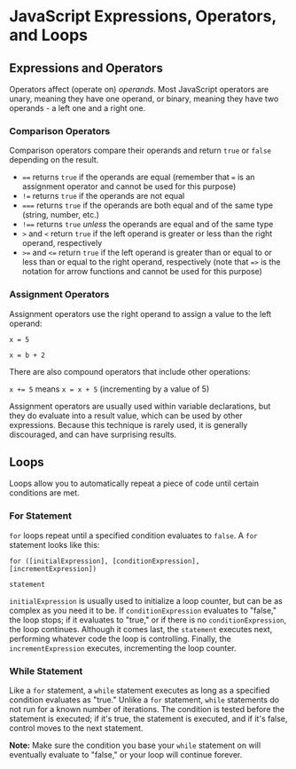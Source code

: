 # JavaScript Expressions, Operators, and Loops

## Expressions and Operators

Operators affect (operate on) *operands*. Most JavaScript operators are unary, meaning they have one operand, or binary, meaning they have two operands - a left one and a right one. 

### Comparison Operators

Comparison operators compare their operands and return `true` or `false` depending on the result. 

- `==` returns `true` if the operands are equal (remember that `=` is an assignment operator and cannot be used for this purpose)
- `!=` returns `true` if the operands are not equal
- `===` returns `true` if the operands are both equal and of the same type (string, number, etc.)
- `!==` returns `true` *unless* the operands are equal and of the same type
- `>` and `<` return `true` if the left operand is greater or less than the right operand, respectively
- `>=` and `<=` return `true` if the left operand is greater than or equal to or less than or equal to the right operand, respectively (note that `=>` is the notation for arrow functions and cannot be used for this purpose)

### Assignment Operators

Assignment operators use the right operand to assign a value to the left operand:

`x = 5`

`x = b + 2`

There are also compound operators that include other operations:

`x += 5` means `x = x + 5` (incrementing by a value of 5)

Assignment operators are usually used within variable declarations, but they do evaluate into a result value, which can be used by other expressions. Because this technique is rarely used, it is generally discouraged, and can have surprising results.

## Loops

Loops allow you to automatically repeat a piece of code until certain conditions are met. 

### For Statement

`for` loops repeat until a specified condition evaluates to `false`. A `for` statement looks like this:

`for ([initialExpression], [conditionExpression], [incrementExpression])`

`statement`

`initialExpression` is usually used to initialize a loop counter, but can be as complex as you need it to be. If `conditionExpression` evaluates to "false," the loop stops; if it evaluates to "true," or if there is no `conditionExpression`, the loop continues. Although it comes last, the `statement` executes next, performing whatever code the loop is controlling. Finally, the `incrementExpression` executes, incrementing the loop counter. 

### While Statement

Like a `for` statement, a `while` statement executes as long as a specified condition evaluates as "true." Unlike a `for` statement, `while` statements do not run for a known number of iterations. The condition is tested before the statement is executed; if it's true, the statement is executed, and if it's false, control moves to the next statement.

**Note:** Make sure the condition you base your `while` statement on will eventually evaluate to "false," or your loop will continue forever.